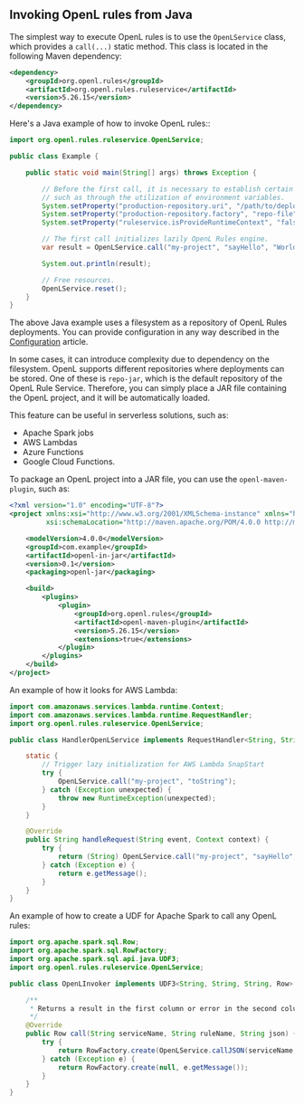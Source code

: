 ## Invoking OpenL rules from Java

The simplest way to execute OpenL rules is to use the `OpenLService` class, which provides a `call(...)` static method.
This class is located in the following Maven dependency:

```xml
<dependency>
    <groupId>org.openl.rules</groupId>
    <artifactId>org.openl.rules.ruleservice</artifactId>
    <version>5.26.15</version>
</dependency>
```

Here's a Java example of how to invoke OpenL rules::

```java
import org.openl.rules.ruleservice.OpenLService;

public class Example {

    public static void main(String[] args) throws Exception {

        // Before the first call, it is necessary to establish certain configurations,
        // such as through the utilization of environment variables.
        System.setProperty("production-repository.uri", "/path/to/deployment/repository/folder");
        System.setProperty("production-repository.factory", "repo-file");
        System.setProperty("ruleservice.isProvideRuntimeContext", "false");

        // The first call initializes lazily OpenL Rules engine.
        var result = OpenLService.call("my-project", "sayHello", "World");

        System.out.println(result);

        // Free resources.
        OpenLService.reset();
    }
}
```

The above Java example uses a filesystem as a repository of OpenL Rules deployments. You can provide configuration in
any way described in the [Configuration](Configuration.md) article.

In some cases, it can introduce complexity due to dependency on the filesystem. OpenL supports different repositories
where deployments can be stored. One of these is `repo-jar`, which is the default repository of the OpenL Rule Service.
Therefore, you can simply place a JAR file containing the OpenL project, and it will be automatically loaded.

This feature can be useful in serverless solutions, such as:

- Apache Spark jobs
- AWS Lambdas
- Azure Functions
- Google Cloud Functions.

To package an OpenL project into a JAR file, you can use the `openl-maven-plugin`, such as:

```xml
<?xml version="1.0" encoding="UTF-8"?>
<project xmlns:xsi="http://www.w3.org/2001/XMLSchema-instance" xmlns="http://maven.apache.org/POM/4.0.0"
         xsi:schemaLocation="http://maven.apache.org/POM/4.0.0 http://maven.apache.org/xsd/maven-4.0.0.xsd">

    <modelVersion>4.0.0</modelVersion>
    <groupId>com.example</groupId>
    <artifactId>openl-in-jar</artifactId>
    <version>0.1</version>
    <packaging>openl-jar</packaging>

    <build>
        <plugins>
            <plugin>
                <groupId>org.openl.rules</groupId>
                <artifactId>openl-maven-plugin</artifactId>
                <version>5.26.15</version>
                <extensions>true</extensions>
            </plugin>
        </plugins>
    </build>
</project>
```

An example of how it looks for AWS Lambda:

```java
import com.amazonaws.services.lambda.runtime.Context;
import com.amazonaws.services.lambda.runtime.RequestHandler;
import org.openl.rules.ruleservice.OpenLService;

public class HandlerOpenLService implements RequestHandler<String, String> {

    static {
        // Trigger lazy initialization for AWS Lambda SnapStart
        try {
            OpenLService.call("my-project", "toString");
        } catch (Exception unexpected) {
            throw new RuntimeException(unexpected);
        }
    }

    @Override
    public String handleRequest(String event, Context context) {
        try {
            return (String) OpenLService.call("my-project", "sayHello", "World");
        } catch (Exception e) {
            return e.getMessage();
        }
    }
}
```

An example of how to create a UDF for Apache Spark to call any OpenL rules:

```java
import org.apache.spark.sql.Row;
import org.apache.spark.sql.RowFactory;
import org.apache.spark.sql.api.java.UDF3;
import org.openl.rules.ruleservice.OpenLService;

public class OpenLInvoker implements UDF3<String, String, String, Row> {

    /**
     * Returns a result in the first column or error in the second column.
     */
    @Override
    public Row call(String serviceName, String ruleName, String json) {
        try {
            return RowFactory.create(OpenLService.callJSON(serviceName, ruleName, json), null);
        } catch (Exception e) {
            return RowFactory.create(null, e.getMessage());
        }
    }
}
```